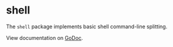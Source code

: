 # shell

The `shell` package implements basic shell command-line splitting.

View documentation on [GoDoc](http://godoc.org/bitbucket.org/creachadair/shell).
